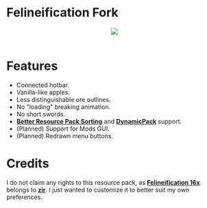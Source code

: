 # Felineification Fork

<div align="center">    <img src="https://cdn.modrinth.com/data/nd5ZIH7m/images/0edc02b9e096ae597a9ba4da3afe800cb8b00b37.png">
    <br>
    <br>
</div>

# Features
- Connected hotbar.
- Vanilla-like apples.
- Less distinguishable ore outlines.
- No "loading" breaking animation.
- No short swords.
- [**Better Resource Pack Sorting**](https://modrinth.com/mod/better-resource-pack-sorting) and [**DynamicPack**](https://modrinth.com/mod/dynamicpack) support.
- (Planned) Support for Mods GUI.
- (Planned) Redrawn menu buttons.

# Credits
I do not claim any rights to this resource pack, as [**Felineification 16x**](https://modrinth.com/resourcepack/felineification-16x) belongs to [**zir**](https://modrinth.com/user/zir). I just wanted to customize it to better suit my own preferences.